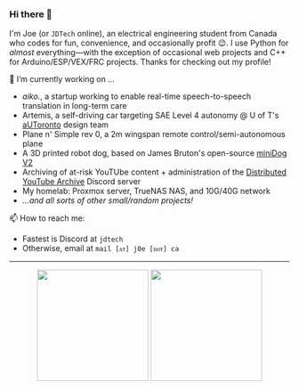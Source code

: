 ### Hi there 👋

I'm Joe (or `JDTech` online), an electrical engineering student from Canada who codes for fun, convenience, and occasionally profit 😉. I use Python for *almost* everything—with the exception of occasional web projects and C++ for Arduino/ESP/VEX/FRC projects. Thanks for checking out my profile!

🔭 I’m currently working on ...

- _aiko._, a startup working to enable real-time speech-to-speech translation in long-term care
- Artemis, a self-driving car targeting SAE Level 4 autonomy @ U of T's [aUToronto](https://www.autodrive.utoronto.ca/about-us) design team
- Plane n' Simple rev 0, a 2m wingspan remote control/semi-autonomous plane
- A 3D printed robot dog, based on James Bruton's open-source [miniDog V2](https://github.com/XRobots/miniDogV2)
- Archiving of at-risk YouTUbe content + administration of the [Distributed YouTube Archive](https://j0e.ca/yt/) Discord server
- My homelab: Proxmox server, TrueNAS NAS, and 10G/40G network
- *...and all sorts of other small/random projects!*

📫 How to reach me:
- Fastest is Discord at `jdtech`
- Otherwise, email at `mail [ᴀᴛ] j0e [ᴅᴏᴛ] ca`

---

<!-- [![JDTech3's GitHub stats](https://github-readme-stats.vercel.app/api?username=jdtech3&count_private=true&show_icons=true&include_all_commits=true)](https://github.com/anuraghazra/github-readme-stats) -->

<div align="center">
  
  <img src="https://github-readme-stats-jd.vercel.app/api/top-langs/?username=jdtech3&layout=compact&theme=radical&count_private=true&hide=pascal,php,html&langs_count=8" height="200"></img>
  <img src="https://streak-stats.demolab.com?user=JDTech3&theme=dark&fire=EB5454&card_width=360" height="200"></img>

</div>


<!--
**jdtech3/jdtech3** is a ✨ _special_ ✨ repository because its `README.md` (this file) appears on your GitHub profile.

Here are some ideas to get you started:

- 🔭 I’m currently working on ...
- 🌱 I’m currently learning ...
- 👯 I’m looking to collaborate on ...
- 🤔 I’m looking for help with ...
- 💬 Ask me about ...
- 📫 How to reach me: ...
- 😄 Pronouns: ...
- ⚡ Fun fact: ...
-->
